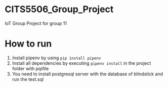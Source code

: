 # CITS5506_Group_Project
IoT Group Project for group 11

# How to run
1. Install pipenv by using  `pip install pipenv` 
2. Install all dependencies by executing `pipenv install` in the project folder with pipfile
3. You need to install postgresql server with the database of blindstick and run the test.sql 

